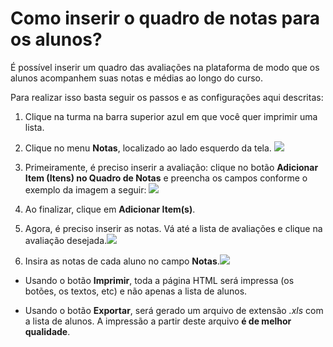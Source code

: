 # Como inserir o quadro de notas para os alunos?

É possível inserir um quadro das avaliações na plataforma de modo que os alunos acompanhem suas notas e médias ao longo do curso. 

Para realizar isso basta seguir os passos e as configurações aqui descritas:

1. Clique na turma na barra superior azul em que você quer imprimir uma lista.

2. Clique no menu **Notas**, localizado ao lado esquerdo da tela.
![](https://raw.githubusercontent.com/mupi/readinweb-docs/master/images/grades.png)

3. Primeiramente, é preciso inserir a avaliação: clique no botão **Adicionar Item (Itens) no Quadro de Notas** e preencha os campos conforme o exemplo da imagem a seguir: ![](https://raw.githubusercontent.com/mupi/readinweb-docs/master/images/grades-config.png)

4. Ao finalizar, clique em **Adicionar Item(s)**.
5. Agora, é preciso inserir as notas. Vá até a lista de avaliações e clique na avaliação desejada.![](https://raw.githubusercontent.com/mupi/readinweb-docs/master/images/grades-add.png)
6. Insira as notas de cada aluno no campo **Notas**.![](https://raw.githubusercontent.com/mupi/readinweb-docs/master/images/grades-student.png)
  
  * Usando o botão **Imprimir**, toda a página HTML será impressa (os botões, os textos, etc) e não apenas a lista de alunos.
  
  * Usando o botão **Exportar**, será gerado um arquivo de extensão *.xls* com a lista de alunos. A impressão a partir deste arquivo **é de melhor qualidade**.